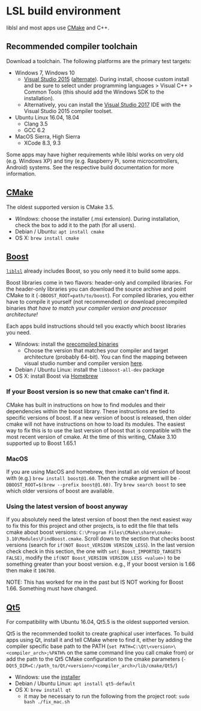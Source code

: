 # LSL build environment

liblsl and most apps use [CMake](#CMake) and C++.

## Recommended compiler toolchain

Download a toolchain. The following platforms are the primary test targets:

- Windows 7, Windows 10
  - [Visual Studio 2015](https://www.visualstudio.com/vs/older-downloads/) ([alternate](https://stackoverflow.com/a/44290942)).
  During install, choose custom install and be sure to select under
  programming languages > Visual C++ > Common Tools (this should add the Windows SDK to the installation).
  - Alternatively, you can install the [Visual Studio 2017](https://www.visualstudio.com/downloads/) IDE with the Visual Studio 2015 compiler toolset.
- Ubuntu Linux 16.04, 18.04
  - Clang 3.5
  - GCC 6.2
- MacOS Sierra, High Sierra
  - XCode 8.3, 9.3

Some apps may have higher requirements while liblsl works on very old
(e.g. Windows XP) and tiny (e.g. Raspberry Pi, some microcontrollers, Android)
systems. See the respective build documentation for more information.

## [CMake](https://cmake.org/download/)

The oldest supported version is CMake 3.5.

- *Windows*: choose the installer (.msi extension). During installation, check the box to add it to
  the path (for all users).
- Debian / Ubuntu: `apt install cmake`
- OS X: `brew install cmake`

## [Boost](https://boost.org)

[`liblsl`](https://github.com/labstreaminglayer/liblsl/) already includes Boost,
so you only need it to build some apps.

Boost libraries come in two flavors: header-only and compiled libraries.
For the header-only libraries you can download the source archive and point CMake to it
(`-DBOOST_ROOT=path/to/boost`). For compiled libraries, you either have to compile it yourself
(not recommended) or download precompiled binaries
*that have to match your compiler version and processor architecture!*

Each apps build instructions should tell you exactly which boost libraries you need.

- Windows: install the [precompiled binaries](https://sourceforge.net/projects/boost/files/boost-binaries/)
  - Choose the version that matches your compiler and target architecture (probably 64-bit).
  You can find the mapping between visual studio number and compiler version [here](https://en.wikipedia.org/wiki/Microsoft_Visual_C%2B%2B#Internal_version_numbering).
- Debian / Ubuntu Linux: install the `libboost-all-dev` package
- OS X: install Boost via [Homebrew](https://brew.sh/)

### If your Boost version is so new that cmake can't find it.

CMake has built in instructions on how to find modules and their dependencies within the boost library.
These instructions are tied to specific versions of boost.
If a new version of boost is released, then older cmake will not have instructions on how
to load its modules.
The easiest way to fix this is to use the last version of boost that is compatible with the most
recent version of cmake.
At the time of this writing, CMake 3.10 supported up to Boost 1.65.1

### MacOS

If you are using MacOS and homebrew, then install an old version of boost with (e.g.)
`brew install boost@1.60`.
Then the cmake argment will be `-DBOOST_ROOT=$(brew --prefix boost@1.60)`.
Try `brew search boost` to see which older versions of boost are available.

### Using the latest version of boost anyway

If you absolutely need the latest version of boost then the next easiest way to fix this for
this project and other projects, is to edit the file that tells cmake about boost versions:
`C:\Program Files\CMake\share\cmake-3.10\Modules\FindBoost.cmake`.
Scroll down to the section that checks boost versions
(search for `if(NOT Boost_VERSION VERSION_LESS`).
In the last version check check in this section, the one with `set(_Boost_IMPORTED_TARGETS FALSE)`,
modify the `if(NOT Boost_VERSION VERSION_LESS <value>)` to be something greater than your boost version.
e.g., If your boost version is 1.66 then make it `106700`.

NOTE: This has worked for me in the past but IS NOT working for Boost 1.66. Something must have changed.

## [Qt5](http://qt.io)

For compatibility with Ubuntu 16.04, Qt5.5 is the oldest supported version.

Qt5 is the recommended toolkit to create graphical user interfaces.
To build apps using Qt, install it and tell CMake where to find it, either by
adding the compiler specific base path to the PATH
(`set PATH=C:\Qt\<version>\<compiler_arch>;%PATH%` on the same command line you
call cmake from) or add the path to the Qt5 CMake configuration to the cmake parameters
(`-DQt5_DIR=C:/path_to/Qt/<version>/<compiler_arch>/lib/cmake/Qt5/`)

- Windows: use the [installer](http://download.qt.io/official_releases/online_installers/qt-unified-windows-x86-online.exe)
- Debian / Ubuntu Linux: `apt install qt5-default`
- OS X: `brew install qt`
  - it may be necessary to run the following from the project root: `sudo bash ./fix_mac.sh`
